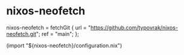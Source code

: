 # nixos-neofetch

nixos-neofetch = fetchGit {
	url = "https://github.com/typovrak/nixos-neofetch.git";
	ref = "main";
};

(import "${nixos-neofetch}/configuration.nix")

